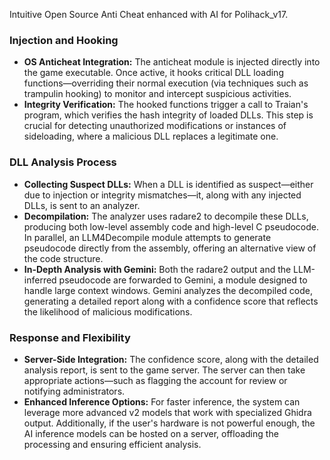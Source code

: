 Intuitive Open Source Anti Cheat enhanced with AI for Polihack_v17.

### Injection and Hooking
- **OS Anticheat Integration:** The anticheat module is injected directly into the game executable. Once active, it hooks critical DLL loading functions—overriding their normal execution (via techniques such as trampulin hooking) to monitor and intercept suspicious activities.
- **Integrity Verification:** The hooked functions trigger a call to Traian's program, which verifies the hash integrity of loaded DLLs. This step is crucial for detecting unauthorized modifications or instances of sideloading, where a malicious DLL replaces a legitimate one.

### DLL Analysis Process
- **Collecting Suspect DLLs:** When a DLL is identified as suspect—either due to injection or integrity mismatches—it, along with any injected DLLs, is sent to an analyzer.
- **Decompilation:** The analyzer uses radare2 to decompile these DLLs, producing both low-level assembly code and high-level C pseudocode. In parallel, an LLM4Decompile module attempts to generate pseudocode directly from the assembly, offering an alternative view of the code structure.
- **In-Depth Analysis with Gemini:** Both the radare2 output and the LLM-inferred pseudocode are forwarded to Gemini, a module designed to handle large context windows. Gemini analyzes the decompiled code, generating a detailed report along with a confidence score that reflects the likelihood of malicious modifications.

### Response and Flexibility
- **Server-Side Integration:** The confidence score, along with the detailed analysis report, is sent to the game server. The server can then take appropriate actions—such as flagging the account for review or notifying administrators.
- **Enhanced Inference Options:** For faster inference, the system can leverage more advanced v2 models that work with specialized Ghidra output. Additionally, if the user's hardware is not powerful enough, the AI inference models can be hosted on a server, offloading the processing and ensuring efficient analysis.
